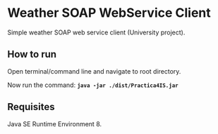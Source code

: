 Weather SOAP WebService Client
==============================
Simple weather SOAP web service client (University project).

## How to run
Open terminal/command line and navigate to root directory.

Now run the command: __`java -jar ./dist/Practica4IS.jar`__

## Requisites
Java SE Runtime Environment 8.

